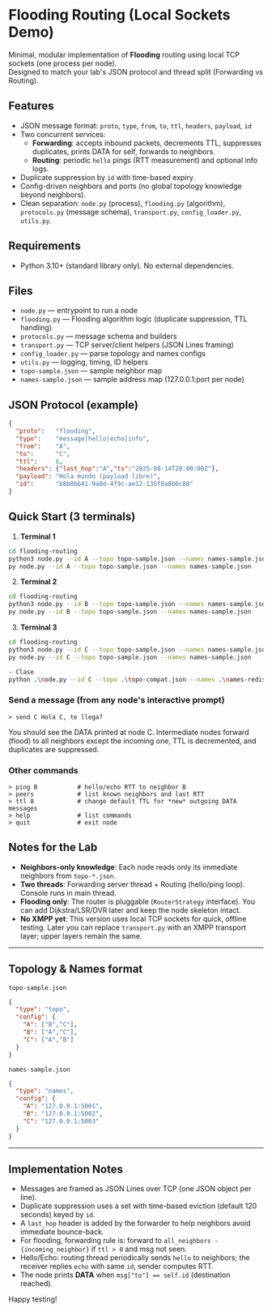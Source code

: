 # Flooding Routing (Local Sockets Demo)

Minimal, modular implementation of **Flooding** routing using local TCP sockets (one process per node).  
Designed to match your lab's JSON protocol and thread split (Forwarding vs Routing).

## Features
- JSON message format: `proto`, `type`, `from`, `to`, `ttl`, `headers`, `payload`, `id`
- Two concurrent services:
  - **Forwarding**: accepts inbound packets, decrements TTL, suppresses duplicates, prints DATA for self, forwards to neighbors.
  - **Routing**: periodic `hello` pings (RTT measurement) and optional info logs.
- Duplicate suppression by `id` with time-based expiry.
- Config-driven neighbors and ports (no global topology knowledge beyond neighbors).
- Clean separation: `node.py` (process), `flooding.py` (algorithm), `protocols.py` (message schema), `transport.py`, `config_loader.py`, `utils.py`.

## Requirements
- Python 3.10+ (standard library only). No external dependencies.

## Files
- `node.py` — entrypoint to run a node
- `flooding.py` — Flooding algorithm logic (duplicate suppression, TTL handling)
- `protocols.py` — message schema and builders
- `transport.py` — TCP server/client helpers (JSON Lines framing)
- `config_loader.py` — parse topology and names configs
- `utils.py` — logging, timing, ID helpers
- `topo-sample.json` — sample neighbor map
- `names-sample.json` — sample address map (127.0.0.1:port per node)

## JSON Protocol (example)
```json
{
  "proto":   "flooding",
  "type":    "message|hello|echo|info",
  "from":    "A",
  "to":      "C",
  "ttl":     6,
  "headers": {"last_hop":"A","ts":"2025-08-14T20:00:00Z"},
  "payload": "Hola mundo (payload libre)",
  "id":      "b8b0bb41-9a0d-4f9c-ae12-135f8a0b6c88"
}
```

## Quick Start (3 terminals)
1) **Terminal 1**
```bash
cd flooding-routing
python3 node.py --id A --topo topo-sample.json --names names-sample.json
py node.py --id A --topo topo-sample.json --names names-sample.json

```
2) **Terminal 2**
```bash
cd flooding-routing
python3 node.py --id B --topo topo-sample.json --names names-sample.json
py node.py --id B --topo topo-sample.json --names names-sample.json

```
3) **Terminal 3**
```bash
cd flooding-routing
python3 node.py --id C --topo topo-sample.json --names names-sample.json
py node.py --id C --topo topo-sample.json --names names-sample.json

- Clase
python .\node.py --id C --topo .\topo-compat.json --names .\names-redis.json
```

### Send a message (from any node's interactive prompt)
```
> send C Hola C, te llega?
```
You should see the DATA printed at node C. Intermediate nodes forward (flood) to all neighbors except the incoming one, TTL is decremented, and duplicates are suppressed.

### Other commands
```
> ping B           # hello/echo RTT to neighbor B
> peers            # list known neighbors and last RTT
> ttl 8            # change default TTL for *new* outgoing DATA messages
> help             # list commands
> quit             # exit node
```

## Notes for the Lab
- **Neighbors-only knowledge**: Each node reads only its immediate neighbors from `topo-*.json`.
- **Two threads**: Forwarding server thread + Routing (hello/ping loop). Console runs in main thread.
- **Flooding only**: The router is pluggable (`RouterStrategy` interface). You can add Dijkstra/LSR/DVR later and keep the node skeleton intact.
- **No XMPP yet**: This version uses local TCP sockets for quick, offline testing. Later you can replace `transport.py` with an XMPP transport layer; upper layers remain the same.

---

## Topology & Names format
`topo-sample.json`
```json
{
  "type": "topo",
  "config": {
    "A": ["B","C"],
    "B": ["A","C"],
    "C": ["A","B"]
  }
}
```
`names-sample.json`
```json
{
  "type": "names",
  "config": {
    "A": "127.0.0.1:5001",
    "B": "127.0.0.1:5002",
    "C": "127.0.0.1:5003"
  }
}
```

---

## Implementation Notes
- Messages are framed as JSON Lines over TCP (one JSON object per line).
- Duplicate suppression uses a set with time-based eviction (default 120 seconds) keyed by `id`.
- A `last_hop` header is added by the forwarder to help neighbors avoid immediate bounce-back.
- For flooding, forwarding rule is: forward to `all_neighbors - {incoming_neighbor}` if `ttl > 0` and msg not seen.
- Hello/Echo: routing thread periodically sends `hello` to neighbors; the receiver replies `echo` with same `id`, sender computes RTT.
- The node prints **DATA** when `msg["to"] == self.id` (destination reached).

Happy testing!
